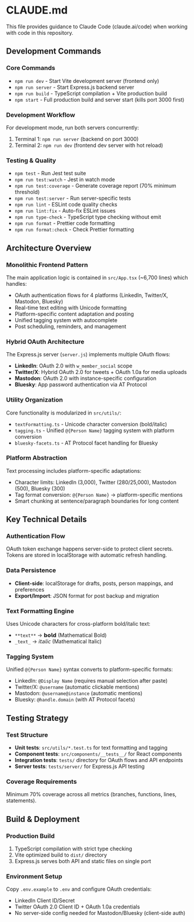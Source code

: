 # CLAUDE.md

This file provides guidance to Claude Code (claude.ai/code) when working with code in this repository.

## Development Commands

### Core Commands
- `npm run dev` - Start Vite development server (frontend only)
- `npm run server` - Start Express.js backend server
- `npm run build` - TypeScript compilation + Vite production build
- `npm start` - Full production build and server start (kills port 3000 first)

### Development Workflow
For development mode, run both servers concurrently:
1. Terminal 1: `npm run server` (backend on port 3000)
2. Terminal 2: `npm run dev` (frontend dev server with hot reload)

### Testing & Quality
- `npm test` - Run Jest test suite
- `npm run test:watch` - Jest in watch mode
- `npm run test:coverage` - Generate coverage report (70% minimum threshold)
- `npm run test:server` - Run server-specific tests
- `npm run lint` - ESLint code quality checks
- `npm run lint:fix` - Auto-fix ESLint issues
- `npm run type-check` - TypeScript type checking without emit
- `npm run format` - Prettier code formatting
- `npm run format:check` - Check Prettier formatting

## Architecture Overview

### Monolithic Frontend Pattern
The main application logic is contained in `src/App.tsx` (~6,700 lines) which handles:
- OAuth authentication flows for 4 platforms (LinkedIn, Twitter/X, Mastodon, Bluesky)
- Real-time text editing with Unicode formatting
- Platform-specific content adaptation and posting
- Unified tagging system with autocomplete
- Post scheduling, reminders, and management

### Hybrid OAuth Architecture
The Express.js server (`server.js`) implements multiple OAuth flows:
- **LinkedIn**: OAuth 2.0 with `w_member_social` scope
- **Twitter/X**: Hybrid OAuth 2.0 for tweets + OAuth 1.0a for media uploads
- **Mastodon**: OAuth 2.0 with instance-specific configuration
- **Bluesky**: App password authentication via AT Protocol

### Utility Organization
Core functionality is modularized in `src/utils/`:
- `textFormatting.ts` - Unicode character conversion (bold/italic)
- `tagging.ts` - Unified `@{Person Name}` tagging system with platform conversion
- `bluesky-facets.ts` - AT Protocol facet handling for Bluesky

### Platform Abstraction
Text processing includes platform-specific adaptations:
- Character limits: LinkedIn (3,000), Twitter (280/25,000), Mastodon (500), Bluesky (300)
- Tag format conversion: `@{Person Name}` → platform-specific mentions
- Smart chunking at sentence/paragraph boundaries for long content

## Key Technical Details

### Authentication Flow
OAuth token exchange happens server-side to protect client secrets. Tokens are stored in localStorage with automatic refresh handling.

### Data Persistence
- **Client-side**: localStorage for drafts, posts, person mappings, and preferences
- **Export/Import**: JSON format for post backup and migration

### Text Formatting Engine
Uses Unicode characters for cross-platform bold/italic text:
- `**text**` → 𝗯𝗼𝗹𝗱 (Mathematical Bold)
- `_text_` → 𝘪𝘵𝘢𝘭𝘪𝘤 (Mathematical Italic)

### Tagging System
Unified `@{Person Name}` syntax converts to platform-specific formats:
- LinkedIn: `@Display Name` (requires manual selection after paste)
- Twitter/X: `@username` (automatic clickable mentions)
- Mastodon: `@username@instance` (automatic mentions)
- Bluesky: `@handle.domain` (with AT Protocol facets)

## Testing Strategy

### Test Structure
- **Unit tests**: `src/utils/*.test.ts` for text formatting and tagging
- **Component tests**: `src/components/__tests__/` for React components
- **Integration tests**: `tests/` directory for OAuth flows and API endpoints
- **Server tests**: `tests/server/` for Express.js API testing

### Coverage Requirements
Minimum 70% coverage across all metrics (branches, functions, lines, statements).

## Build & Deployment

### Production Build
1. TypeScript compilation with strict type checking
2. Vite optimized build to `dist/` directory
3. Express.js serves both API and static files on single port

### Environment Setup
Copy `.env.example` to `.env` and configure OAuth credentials:
- LinkedIn Client ID/Secret
- Twitter OAuth 2.0 Client ID + OAuth 1.0a credentials
- No server-side config needed for Mastodon/Bluesky (client-side auth)